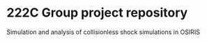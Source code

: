 # 222C Group project repository
Simulation and analysis of collisionless shock simulations in OSIRIS
